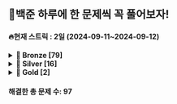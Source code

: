 ## 🎯백준 하루에 한 문제씩 꼭 풀어보자!
#### 🔥현재 스트릭 : 2일 (2024-09-11~2024-09-12)

<details>
<summary><b>🥉 Bronze [79]</b></summary>

| 문제 번호 | 문제 이름 |
| ---- | -------- |
| 1000 | [ A＋B](./%EB%B0%B1%EC%A4%80/Bronze/1000.%E2%80%85A%EF%BC%8BB) |
| 1001 | [ A－B](./%EB%B0%B1%EC%A4%80/Bronze/1001.%E2%80%85A%EF%BC%8DB) |
| 1008 | [ A／B](./%EB%B0%B1%EC%A4%80/Bronze/1008.%E2%80%85A%EF%BC%8FB) |
| 1152 | [ 단어의 개수](./%EB%B0%B1%EC%A4%80/Bronze/1152.%E2%80%85%EB%8B%A8%EC%96%B4%EC%9D%98%E2%80%85%EA%B0%9C%EC%88%98) |
| 1259 | [ 팰린드롬수](./%EB%B0%B1%EC%A4%80/Bronze/1259.%E2%80%85%ED%8C%B0%EB%A6%B0%EB%93%9C%EB%A1%AC%EC%88%98) |
| 1330 | [ 두 수 비교하기](./%EB%B0%B1%EC%A4%80/Bronze/1330.%E2%80%85%EB%91%90%E2%80%85%EC%88%98%E2%80%85%EB%B9%84%EA%B5%90%ED%95%98%EA%B8%B0) |
| 1546 | [ 평균](./%EB%B0%B1%EC%A4%80/Bronze/1546.%E2%80%85%ED%8F%89%EA%B7%A0) |
| 1978 | [ 소수 찾기](./%EB%B0%B1%EC%A4%80/Bronze/1978.%E2%80%85%EC%86%8C%EC%88%98%E2%80%85%EC%B0%BE%EA%B8%B0) |
| 2231 | [ 분해합](./%EB%B0%B1%EC%A4%80/Bronze/2231.%E2%80%85%EB%B6%84%ED%95%B4%ED%95%A9) |
| 2292 | [ 벌집](./%EB%B0%B1%EC%A4%80/Bronze/2292.%E2%80%85%EB%B2%8C%EC%A7%91) |
| 2420 | [ 사파리월드](./%EB%B0%B1%EC%A4%80/Bronze/2420.%E2%80%85%EC%82%AC%ED%8C%8C%EB%A6%AC%EC%9B%94%EB%93%9C) |
| 2438 | [ 별 찍기 － 1](./%EB%B0%B1%EC%A4%80/Bronze/2438.%E2%80%85%EB%B3%84%E2%80%85%EC%B0%8D%EA%B8%B0%E2%80%85%EF%BC%8D%E2%80%851) |
| 2439 | [ 별 찍기 － 2](./%EB%B0%B1%EC%A4%80/Bronze/2439.%E2%80%85%EB%B3%84%E2%80%85%EC%B0%8D%EA%B8%B0%E2%80%85%EF%BC%8D%E2%80%852) |
| 2440 | [ 별 찍기 － 3](./%EB%B0%B1%EC%A4%80/Bronze/2440.%E2%80%85%EB%B3%84%E2%80%85%EC%B0%8D%EA%B8%B0%E2%80%85%EF%BC%8D%E2%80%853) |
| 2475 | [ 검증수](./%EB%B0%B1%EC%A4%80/Bronze/2475.%E2%80%85%EA%B2%80%EC%A6%9D%EC%88%98) |
| 2480 | [ 주사위 세개](./%EB%B0%B1%EC%A4%80/Bronze/2480.%E2%80%85%EC%A3%BC%EC%82%AC%EC%9C%84%E2%80%85%EC%84%B8%EA%B0%9C) |
| 2557 | [ Hello World](./%EB%B0%B1%EC%A4%80/Bronze/2557.%E2%80%85Hello%E2%80%85World) |
| 2558 | [ A＋B － 2](./%EB%B0%B1%EC%A4%80/Bronze/2558.%E2%80%85A%EF%BC%8BB%E2%80%85%EF%BC%8D%E2%80%852) |
| 2562 | [ 최댓값](./%EB%B0%B1%EC%A4%80/Bronze/2562.%E2%80%85%EC%B5%9C%EB%8C%93%EA%B0%92) |
| 2609 | [ 최대공약수와 최소공배수](./%EB%B0%B1%EC%A4%80/Bronze/2609.%E2%80%85%EC%B5%9C%EB%8C%80%EA%B3%B5%EC%95%BD%EC%88%98%EC%99%80%E2%80%85%EC%B5%9C%EC%86%8C%EA%B3%B5%EB%B0%B0%EC%88%98) |
| 2675 | [ 문자열 반복](./%EB%B0%B1%EC%A4%80/Bronze/2675.%E2%80%85%EB%AC%B8%EC%9E%90%EC%97%B4%E2%80%85%EB%B0%98%EB%B3%B5) |
| 2738 | [ 행렬 덧셈](./%EB%B0%B1%EC%A4%80/Bronze/2738.%E2%80%85%ED%96%89%EB%A0%AC%E2%80%85%EB%8D%A7%EC%85%88) |
| 2739 | [ 구구단](./%EB%B0%B1%EC%A4%80/Bronze/2739.%E2%80%85%EA%B5%AC%EA%B5%AC%EB%8B%A8) |
| 2741 | [ N 찍기](./%EB%B0%B1%EC%A4%80/Bronze/2741.%E2%80%85N%E2%80%85%EC%B0%8D%EA%B8%B0) |
| 2742 | [ 기찍 N](./%EB%B0%B1%EC%A4%80/Bronze/2742.%E2%80%85%EA%B8%B0%EC%B0%8D%E2%80%85N) |
| 2743 | [ 단어 길이 재기](./%EB%B0%B1%EC%A4%80/Bronze/2743.%E2%80%85%EB%8B%A8%EC%96%B4%E2%80%85%EA%B8%B8%EC%9D%B4%E2%80%85%EC%9E%AC%EA%B8%B0) |
| 2744 | [ 대소문자 바꾸기](./%EB%B0%B1%EC%A4%80/Bronze/2744.%E2%80%85%EB%8C%80%EC%86%8C%EB%AC%B8%EC%9E%90%E2%80%85%EB%B0%94%EA%BE%B8%EA%B8%B0) |
| 2753 | [ 윤년](./%EB%B0%B1%EC%A4%80/Bronze/2753.%E2%80%85%EC%9C%A4%EB%85%84) |
| 2754 | [ 학점계산](./%EB%B0%B1%EC%A4%80/Bronze/2754.%E2%80%85%ED%95%99%EC%A0%90%EA%B3%84%EC%82%B0) |
| 2775 | [ 부녀회장이 될테야](./%EB%B0%B1%EC%A4%80/Bronze/2775.%E2%80%85%EB%B6%80%EB%85%80%ED%9A%8C%EC%9E%A5%EC%9D%B4%E2%80%85%EB%90%A0%ED%85%8C%EC%95%BC) |
| 2798 | [ 블랙잭](./%EB%B0%B1%EC%A4%80/Bronze/2798.%E2%80%85%EB%B8%94%EB%9E%99%EC%9E%AD) |
| 2869 | [ 달팽이는 올라가고 싶다](./%EB%B0%B1%EC%A4%80/Bronze/2869.%E2%80%85%EB%8B%AC%ED%8C%BD%EC%9D%B4%EB%8A%94%E2%80%85%EC%98%AC%EB%9D%BC%EA%B0%80%EA%B3%A0%E2%80%85%EC%8B%B6%EB%8B%A4) |
| 2920 | [ 음계](./%EB%B0%B1%EC%A4%80/Bronze/2920.%E2%80%85%EC%9D%8C%EA%B3%84) |
| 3052 | [ 나머지](./%EB%B0%B1%EC%A4%80/Bronze/3052.%E2%80%85%EB%82%98%EB%A8%B8%EC%A7%80) |
| 4101 | [ 크냐？](./%EB%B0%B1%EC%A4%80/Bronze/4101.%E2%80%85%ED%81%AC%EB%83%90%EF%BC%9F) |
| 4153 | [ 직각삼각형](./%EB%B0%B1%EC%A4%80/Bronze/4153.%E2%80%85%EC%A7%81%EA%B0%81%EC%82%BC%EA%B0%81%ED%98%95) |
| 4470 | [ 줄번호](./%EB%B0%B1%EC%A4%80/Bronze/4470.%E2%80%85%EC%A4%84%EB%B2%88%ED%98%B8) |
| 4999 | [ 아！](./%EB%B0%B1%EC%A4%80/Bronze/4999.%E2%80%85%EC%95%84%EF%BC%81) |
| 5337 | [ 웰컴](./%EB%B0%B1%EC%A4%80/Bronze/5337.%E2%80%85%EC%9B%B0%EC%BB%B4) |
| 5341 | [ Pyramids](./%EB%B0%B1%EC%A4%80/Bronze/5341.%E2%80%85Pyramids) |
| 5597 | [ 과제 안 내신 분．．？](./%EB%B0%B1%EC%A4%80/Bronze/5597.%E2%80%85%EA%B3%BC%EC%A0%9C%E2%80%85%EC%95%88%E2%80%85%EB%82%B4%EC%8B%A0%E2%80%85%EB%B6%84%EF%BC%8E%EF%BC%8E%EF%BC%9F) |
| 6840 | [ Who is in the middle？](./%EB%B0%B1%EC%A4%80/Bronze/6840.%E2%80%85Who%E2%80%85is%E2%80%85in%E2%80%85the%E2%80%85middle%EF%BC%9F) |
| 7287 | [ 등록](./%EB%B0%B1%EC%A4%80/Bronze/7287.%E2%80%85%EB%93%B1%EB%A1%9D) |
| 8958 | [ OX퀴즈](./%EB%B0%B1%EC%A4%80/Bronze/8958.%E2%80%85OX%ED%80%B4%EC%A6%88) |
| 9086 | [ 문자열](./%EB%B0%B1%EC%A4%80/Bronze/9086.%E2%80%85%EB%AC%B8%EC%9E%90%EC%97%B4) |
| 9498 | [ 시험 성적](./%EB%B0%B1%EC%A4%80/Bronze/9498.%E2%80%85%EC%8B%9C%ED%97%98%E2%80%85%EC%84%B1%EC%A0%81) |
| 10171 | [ 고양이](./%EB%B0%B1%EC%A4%80/Bronze/10171.%E2%80%85%EA%B3%A0%EC%96%91%EC%9D%B4) |
| 10172 | [ 개](./%EB%B0%B1%EC%A4%80/Bronze/10172.%E2%80%85%EA%B0%9C) |
| 10250 | [ ACM 호텔](./%EB%B0%B1%EC%A4%80/Bronze/10250.%E2%80%85ACM%E2%80%85%ED%98%B8%ED%85%94) |
| 10430 | [ 나머지](./%EB%B0%B1%EC%A4%80/Bronze/10430.%E2%80%85%EB%82%98%EB%A8%B8%EC%A7%80) |
| 10699 | [ 오늘 날짜](./%EB%B0%B1%EC%A4%80/Bronze/10699.%E2%80%85%EC%98%A4%EB%8A%98%E2%80%85%EB%82%A0%EC%A7%9C) |
| 10807 | [ 개수 세기](./%EB%B0%B1%EC%A4%80/Bronze/10807.%E2%80%85%EA%B0%9C%EC%88%98%E2%80%85%EC%84%B8%EA%B8%B0) |
| 10808 | [ 알파벳 개수](./%EB%B0%B1%EC%A4%80/Bronze/10808.%E2%80%85%EC%95%8C%ED%8C%8C%EB%B2%B3%E2%80%85%EA%B0%9C%EC%88%98) |
| 10809 | [ 알파벳 찾기](./%EB%B0%B1%EC%A4%80/Bronze/10809.%E2%80%85%EC%95%8C%ED%8C%8C%EB%B2%B3%E2%80%85%EC%B0%BE%EA%B8%B0) |
| 10818 | [ 최소， 최대](./%EB%B0%B1%EC%A4%80/Bronze/10818.%E2%80%85%EC%B5%9C%EC%86%8C%EF%BC%8C%E2%80%85%EC%B5%9C%EB%8C%80) |
| 10869 | [ 사칙연산](./%EB%B0%B1%EC%A4%80/Bronze/10869.%E2%80%85%EC%82%AC%EC%B9%99%EC%97%B0%EC%82%B0) |
| 10871 | [ X보다 작은 수](./%EB%B0%B1%EC%A4%80/Bronze/10871.%E2%80%85X%EB%B3%B4%EB%8B%A4%E2%80%85%EC%9E%91%EC%9D%80%E2%80%85%EC%88%98) |
| 10872 | [ 팩토리얼](./%EB%B0%B1%EC%A4%80/Bronze/10872.%E2%80%85%ED%8C%A9%ED%86%A0%EB%A6%AC%EC%96%BC) |
| 10926 | [ ？？！](./%EB%B0%B1%EC%A4%80/Bronze/10926.%E2%80%85%EF%BC%9F%EF%BC%9F%EF%BC%81) |
| 10950 | [ A＋B － 3](./%EB%B0%B1%EC%A4%80/Bronze/10950.%E2%80%85A%EF%BC%8BB%E2%80%85%EF%BC%8D%E2%80%853) |
| 10951 | [ A＋B － 4](./%EB%B0%B1%EC%A4%80/Bronze/10951.%E2%80%85A%EF%BC%8BB%E2%80%85%EF%BC%8D%E2%80%854) |
| 10952 | [ A＋B － 5](./%EB%B0%B1%EC%A4%80/Bronze/10952.%E2%80%85A%EF%BC%8BB%E2%80%85%EF%BC%8D%E2%80%855) |
| 10989 | [ 수 정렬하기 3](./%EB%B0%B1%EC%A4%80/Bronze/10989.%E2%80%85%EC%88%98%E2%80%85%EC%A0%95%EB%A0%AC%ED%95%98%EA%B8%B0%E2%80%853) |
| 10998 | [ A×B](./%EB%B0%B1%EC%A4%80/Bronze/10998.%E2%80%85A%C3%97B) |
| 11050 | [ 이항 계수 1](./%EB%B0%B1%EC%A4%80/Bronze/11050.%E2%80%85%EC%9D%B4%ED%95%AD%E2%80%85%EA%B3%84%EC%88%98%E2%80%851) |
| 11382 | [ 꼬마 정민](./%EB%B0%B1%EC%A4%80/Bronze/11382.%E2%80%85%EA%BC%AC%EB%A7%88%E2%80%85%EC%A0%95%EB%AF%BC) |
| 11654 | [ 아스키 코드](./%EB%B0%B1%EC%A4%80/Bronze/11654.%E2%80%85%EC%95%84%EC%8A%A4%ED%82%A4%E2%80%85%EC%BD%94%EB%93%9C) |
| 11718 | [ 그대로 출력하기](./%EB%B0%B1%EC%A4%80/Bronze/11718.%E2%80%85%EA%B7%B8%EB%8C%80%EB%A1%9C%E2%80%85%EC%B6%9C%EB%A0%A5%ED%95%98%EA%B8%B0) |
| 11720 | [ 숫자의 합](./%EB%B0%B1%EC%A4%80/Bronze/11720.%E2%80%85%EC%88%AB%EC%9E%90%EC%9D%98%E2%80%85%ED%95%A9) |
| 14681 | [ 사분면 고르기](./%EB%B0%B1%EC%A4%80/Bronze/14681.%E2%80%85%EC%82%AC%EB%B6%84%EB%A9%B4%E2%80%85%EA%B3%A0%EB%A5%B4%EA%B8%B0) |
| 15552 | [ 빠른 A＋B](./%EB%B0%B1%EC%A4%80/Bronze/15552.%E2%80%85%EB%B9%A0%EB%A5%B8%E2%80%85A%EF%BC%8BB) |
| 15829 | [ Hashing](./%EB%B0%B1%EC%A4%80/Bronze/15829.%E2%80%85Hashing) |
| 15964 | [ 이상한 기호](./%EB%B0%B1%EC%A4%80/Bronze/15964.%E2%80%85%EC%9D%B4%EC%83%81%ED%95%9C%E2%80%85%EA%B8%B0%ED%98%B8) |
| 25083 | [ 새싹](./%EB%B0%B1%EC%A4%80/Bronze/25083.%E2%80%85%EC%83%88%EC%8B%B9) |
| 26082 | [ WARBOY](./%EB%B0%B1%EC%A4%80/Bronze/26082.%E2%80%85WARBOY) |
| 27866 | [ 문자와 문자열](./%EB%B0%B1%EC%A4%80/Bronze/27866.%E2%80%85%EB%AC%B8%EC%9E%90%EC%99%80%E2%80%85%EB%AC%B8%EC%9E%90%EC%97%B4) |
| 28702 | [ FizzBuzz](./%EB%B0%B1%EC%A4%80/Bronze/28702.%E2%80%85FizzBuzz) |
| 30802 | [ 웰컴 키트](./%EB%B0%B1%EC%A4%80/Bronze/30802.%E2%80%85%EC%9B%B0%EC%BB%B4%E2%80%85%ED%82%A4%ED%8A%B8) |
| 31450 | [ Everyone is a winner](./%EB%B0%B1%EC%A4%80/Bronze/31450.%E2%80%85Everyone%E2%80%85is%E2%80%85a%E2%80%85winner) |

</details>
<details>
<summary><b>🥈 Silver [16]</b></summary>

| 문제 번호 | 문제 이름 |
| ---- | -------- |
| 1003 | [ 피보나치 함수](./%EB%B0%B1%EC%A4%80/Silver/1003.%E2%80%85%ED%94%BC%EB%B3%B4%EB%82%98%EC%B9%98%E2%80%85%ED%95%A8%EC%88%98) |
| 1018 | [ 체스판 다시 칠하기](./%EB%B0%B1%EC%A4%80/Silver/1018.%E2%80%85%EC%B2%B4%EC%8A%A4%ED%8C%90%E2%80%85%EB%8B%A4%EC%8B%9C%E2%80%85%EC%B9%A0%ED%95%98%EA%B8%B0) |
| 1181 | [ 단어 정렬](./%EB%B0%B1%EC%A4%80/Silver/1181.%E2%80%85%EB%8B%A8%EC%96%B4%E2%80%85%EC%A0%95%EB%A0%AC) |
| 1406 | [ 에디터](./%EB%B0%B1%EC%A4%80/Silver/1406.%E2%80%85%EC%97%90%EB%94%94%ED%84%B0) |
| 1436 | [ 영화감독 숌](./%EB%B0%B1%EC%A4%80/Silver/1436.%E2%80%85%EC%98%81%ED%99%94%EA%B0%90%EB%8F%85%E2%80%85%EC%88%8C) |
| 1676 | [ 팩토리얼 0의 개수](./%EB%B0%B1%EC%A4%80/Silver/1676.%E2%80%85%ED%8C%A9%ED%86%A0%EB%A6%AC%EC%96%BC%E2%80%850%EC%9D%98%E2%80%85%EA%B0%9C%EC%88%98) |
| 1920 | [ 수 찾기](./%EB%B0%B1%EC%A4%80/Silver/1920.%E2%80%85%EC%88%98%E2%80%85%EC%B0%BE%EA%B8%B0) |
| 1929 | [ 소수 구하기](./%EB%B0%B1%EC%A4%80/Silver/1929.%E2%80%85%EC%86%8C%EC%88%98%E2%80%85%EA%B5%AC%ED%95%98%EA%B8%B0) |
| 2164 | [ 카드2](./%EB%B0%B1%EC%A4%80/Silver/2164.%E2%80%85%EC%B9%B4%EB%93%9C2) |
| 2751 | [ 수 정렬하기 2](./%EB%B0%B1%EC%A4%80/Silver/2751.%E2%80%85%EC%88%98%E2%80%85%EC%A0%95%EB%A0%AC%ED%95%98%EA%B8%B0%E2%80%852) |
| 7568 | [ 덩치](./%EB%B0%B1%EC%A4%80/Silver/7568.%E2%80%85%EB%8D%A9%EC%B9%98) |
| 10828 | [ 스택](./%EB%B0%B1%EC%A4%80/Silver/10828.%E2%80%85%EC%8A%A4%ED%83%9D) |
| 10845 | [ 큐](./%EB%B0%B1%EC%A4%80/Silver/10845.%E2%80%85%ED%81%90) |
| 10866 | [ 덱](./%EB%B0%B1%EC%A4%80/Silver/10866.%E2%80%85%EB%8D%B1) |
| 11650 | [ 좌표 정렬하기](./%EB%B0%B1%EC%A4%80/Silver/11650.%E2%80%85%EC%A2%8C%ED%91%9C%E2%80%85%EC%A0%95%EB%A0%AC%ED%95%98%EA%B8%B0) |
| 18110 | [ solved．ac](./%EB%B0%B1%EC%A4%80/Silver/18110.%E2%80%85solved%EF%BC%8Eac) |

</details>
<details>
<summary><b>🥇 Gold [2]</b></summary>

| 문제 번호 | 문제 이름 |
| ---- | -------- |
| 1253 | [ 좋다](./%EB%B0%B1%EC%A4%80/Gold/1253.%E2%80%85%EC%A2%8B%EB%8B%A4) |
| 1377 | [ 버블 소트](./%EB%B0%B1%EC%A4%80/Gold/1377.%E2%80%85%EB%B2%84%EB%B8%94%E2%80%85%EC%86%8C%ED%8A%B8) |

</details>
<h4>해결한 총 문제 수: 97

</h4>